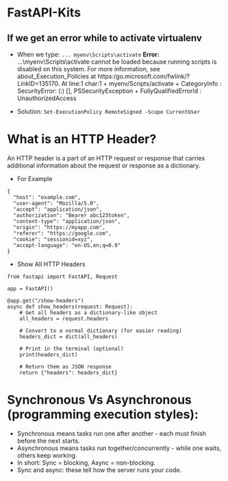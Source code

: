# FastAPI-Kits

## If we get an error while to activate virtualenv
- When we type: ``` ... myenv\Scripts\activate ``` 
**Error:**
...\myenv\Scripts\activate cannot be loaded because running scripts is disabled on this system. For more information, see about_Execution_Policies at https:/go.microsoft.com/fwlink/?LinkID=135170. At line:1 char:1 + myenv/Scripts/activate + CategoryInfo : SecurityError: (:) [], PSSecurityException + FullyQualifiedErrorId : UnauthorizedAccess

- Solution: ```Set-ExecutionPolicy RemoteSigned -Scope CurrentUser```

# What is an HTTP Header?
An HTTP header is a part of an HTTP request or response that carries additional information about the request or response as a dictionary.
- For Example
```
{
  "host": "example.com",
  "user-agent": "Mozilla/5.0",
  "accept": "application/json",
  "authorization": "Bearer abc123token",
  "content-type": "application/json",
  "origin": "https://myapp.com",
  "referer": "https://google.com",
  "cookie": "sessionid=xyz",
  "accept-language": "en-US,en;q=0.9"
}

```
- Show All HTTP Headers
```
from fastapi import FastAPI, Request

app = FastAPI()

@app.get("/show-headers")
async def show_headers(request: Request):
    # Get all headers as a dictionary-like object
    all_headers = request.headers

    # Convert to a normal dictionary (for easier reading)
    headers_dict = dict(all_headers)

    # Print in the terminal (optional)
    print(headers_dict)

    # Return them as JSON response
    return {"headers": headers_dict}
```
# Synchronous Vs Asynchronous (programming execution styles):
- Synchronous means tasks run one after another - each must finish before the next starts.
- Asynchronous means tasks run together/concurrently - while one waits, others keep working.
- In short: Sync = blocking, Async = non-blocking.
- Sync and async: these tell how the server runs your code.
